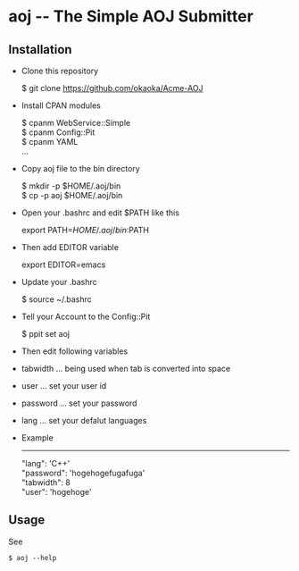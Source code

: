 aoj -- The Simple AOJ Submitter
============================

Installation
------------

* Clone this repository

    $ git clone https://github.com/okaoka/Acme-AOJ

* Install CPAN modules

    $ cpanm WebService::Simple  
    $ cpanm Config::Pit  
    $ cpanm YAML  
    ...  

* Copy aoj file to the bin directory

    $ mkdir -p $HOME/.aoj/bin  
    $ cp -p aoj $HOME/.aoj/bin  

* Open your .bashrc and edit $PATH like this 

    export PATH=$HOME/.aoj/bin:$PATH

* Then add EDITOR variable

    export EDITOR=emacs

* Update your .bashrc

    $ source ~/.bashrc

* Tell your Account to the Config::Pit

    $ ppit set aoj

* Then edit following variables
 * tabwidth ... being used when tab is converted into space
 * user ... set your user id
 * password ... set your password
 * lang ... set your defalut languages

 * Example

    ---

    "lang": 'C++'  
    "password": 'hogehogefugafuga'  
    "tabwidth": 8  
    "user": 'hogehoge'  

Usage
-----

See

    $ aoj --help
